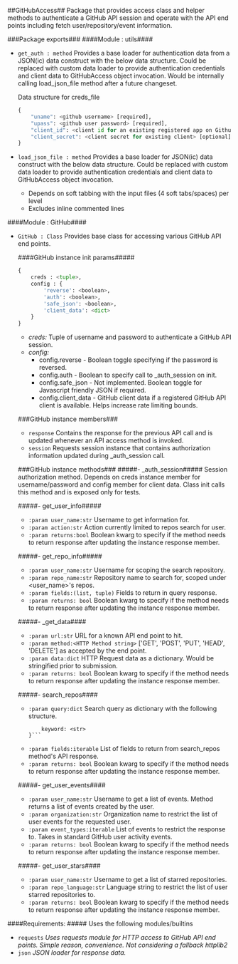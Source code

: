 ##GitHubAccess##
Package that provides access class and helper methods to authenticate a GitHub API session and operate with the API end points including fetch user/repository/event information.

###Package exports###
####Module : utils####
- ```get_auth : method```
Provides a base loader for authentication data from a JSON(ic) data construct with the below data structure. Could be replaced with custom data loader to provide authentication credentials and client data to GitHubAccess object invocation. Would be internally calling load_json_file method after a future changeset.

    Data structure for creds_file
    ```python
    {
        "uname": <github username> [required],
        "upass": <github user password> [required],
        "client_id": <client id for an existing registered app on Github> [optional],
        "client_secret": <client secret for existing client> [optional]
    }
    ```

- ```load_json_file : method```
Provides a base loader for JSON(ic) data construct with the below data structure. Could be replaced with custom data loader to provide authentication credentials and client data to GitHubAccess object invocation.
	+ Depends on soft tabbing with the input files (4 soft tabs/spaces) per level
	+ Excludes inline commented lines

####Module : GitHub####
- ```GitHub : Class```
Provides base class for accessing various GitHub API end points.

	####GitHub instance init params#####
	```python
	{
		creds : <tuple>,
	    config : {
	        'reverse': <boolean>,
	        'auth': <boolean>,
	        'safe_json': <boolean>,
	        'client_data': <dict>
	    }
	}
	```
	
	- _creds:_
		Tuple of username and password to authenticate a GitHub API session.
	- _config:_
		- config.reverse - Boolean toggle specifying if the password is reversed. 
		- config.auth - Boolean to specify call to _auth_session on init.
		- config.safe_json - Not implemented. Boolean toggle for Javascript friendly JSON if required.
		- config.client_data - GitHub client data if a registered GitHub API client is available. Helps increase rate limiting bounds.
	
	###GitHub instance members###
	- ```response```
	Contains the response for the previous API call and is updated whenever an API access method is invoked.
	- ```session```
	Requests session instance that contains authorization information updated during _auth_session call.
	
	###GitHub instance methods###
	#####- _auth_session#####
	Session authorization method. Depends on creds instance member for username/password and config member for client data. Class init calls this method and is exposed only for tests.
	
	#####- get_user_info#####
	+ ```:param user_name:str``` Username to get information for.
	+ ```:param action:str```    Action currently limited to repos search for user.
	+ ```:param returns:bool```  Boolean kwarg to specify if the method needs to return response after updating the instance response member.
	
	#####- get_repo_info#####
	+ ```:param user_name:str```        Username for scoping the search repository.
	+ ```:param repo_name:str```        Repository name to search for, scoped under <user_name>'s repos.
	+ ```:param fields:(list, tuple)``` Fields to return in query response.
	+ ```:param returns: bool```        Boolean kwarg to specify if the method needs to return response after updating the instance response member.
	
	#####- _get_data####
	+ ```:param url:str```                       URL for a known API end point to hit.
	+ ```:param method:<HTTP Method string>```   ['GET', 'POST', 'PUT', 'HEAD', 'DELETE'] as accepted by the end point.
	+ ```:param data:dict```                     HTTP Request data as a dictionary. Would be stringified prior to submission.
	+ ```:param returns: bool```                 Boolean kwarg to specify if the method needs to return response after updating the instance response member.
	
	#####- search_repos####
	+ ```:param query:dict```                    Search query as dictionary with the following structure.
		```{
			keyword: <str>
		}```
	+ ```:param fields:iterable```               List of fields to return from search_repos method's API response.
	+ ```:param returns: bool```                 Boolean kwarg to specify if the method needs to return response after updating the instance response member.

	#####- get_user_events####
	+ ```:param user_name:str```                 Username to get a list of events. Method returns a list of events created by the user.
	+ ```:param organization:str```              Organization name to restrict the list of user events for the requested user.
	+ ```:param event_types:iterable```          List of events to restrict the response to. Takes in standard GitHub user activity events.
	+ ```:param returns: bool```                 Boolean kwarg to specify if the method needs to return response after updating the instance response member.

	#####- get_user_stars####
	+ ```:param user_name:str```                 Username to get a list of starred repositories.
	+ ```:param repo_language:str```             Language string to restrict the list of user starred repositories to.
	+ ```:param returns: bool```                 Boolean kwarg to specify if the method needs to return response after updating the instance response member.

####Requirements: #####
Uses the following modules/builtins
+ ```requests``` _Uses requests module for HTTP access to GitHub API end points. Simple reason, convenience. Not considering a fallback httplib2_
+ ```json``` _JSON loader for response data._
